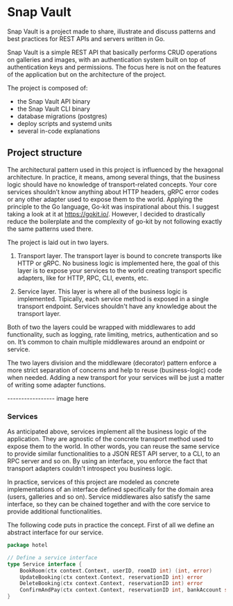 # Snap Vault

Snap Vault is a project made to share, illustrate and discuss patterns and best practices for REST APIs and 
servers written in Go.

Snap Vault is a simple REST API that basically performs CRUD operations on galleries and images, with an authentication
system built on top of authentication keys and permissions. The focus here is not on the features of the application 
but on the architecture of the project.

The project is composed of:
- the Snap Vault API binary
- the Snap Vault CLI binary
- database migrations (postgres)
- deploy scripts and systemd units
- several in-code explanations

## Project structure

The architectural pattern used in this project is influenced by the hexagonal architecture. In practice, it means, 
among several things, that the business logic should have no knowledge of transport-related concepts. Your core 
services shouldn’t know anything about HTTP headers, gRPC error codes or any other adapter used to expose them 
to the world. Applying the principle to the Go language, Go-kit was inspirational about this. I suggest taking
a look at it at https://gokit.io/. However, I decided to drastically reduce the boilerplate and the complexity of
go-kit by not following exactly the same patterns used there.

The project is laid out in two layers.

1. Transport layer. The transport layer is bound to concrete transports like HTTP or gRPC. No business logic
is implemented here, the goal of this layer is to expose your services to the world creating transport specific 
adapters, like for HTTP, RPC, CLI, events, etc.

2. Service layer. This layer is where all of the business logic is implemented. Tipically, each service method
is exposed in a single transport endpoint. Services shouldn't have any knowledge about the transport layer.  

Both of two the layers could be wrapped with middlewares to add functionality, such as logging, rate limiting, 
metrics, authentication and so on. It’s common to chain multiple middlewares around an endpoint or service. 

The two layers division and the middleware (decorator) pattern enforce a more strict separation of concerns and 
help to reuse (business-logic) code when needed. Adding a new transport for your services will be just a matter 
of writing some adapter functions. 


----------------- image here

### Services

As anticipated above, services implement all the business logic of the application. They are agnostic of the concrete
transport method used to expose them to the world. In other words, you can reuse the same service to provide similar 
functionalities to a JSON REST API server, to a CLI, to an RPC server and so on. By using an interface, you enforce the 
fact that transport adapters couldn't introspect you business logic.

In practice, services of this project are modeled as concrete implementations of an interface defined specifically for the 
domain area (users, galleries and so on). Service middlewares also satisfy the same interface, so they can be chained 
together and with the core service to provide additional functionalities.

The following code puts in practice the concept. First of all we define an abstract interface for our service.
```go
package hotel

// Define a service interface
type Service interface { 
    BookRoom(ctx context.Context, userID, roomID int) (int, error)
    UpdateBooking(ctx context.Context, reservationID int) error
    DeleteBooking(ctx context.Context, reservationID int) error
    ConfirmAndPay(ctx context.Context, reservationID int, bankAccount string) error
}

```
 

